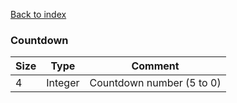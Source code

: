 [Back to index](index.md)

### Countdown

Size|Type|Comment
-|-|-
4|Integer|Countdown number (5 to 0)
